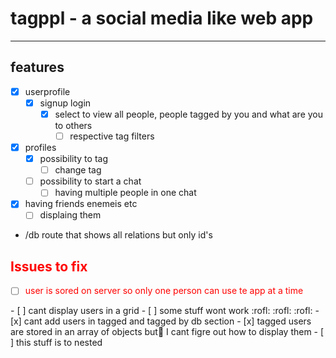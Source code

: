 # tagppl - a social media like web app
---
## features
- [x] userprofile
    - [x] signup login 
        - [x] select to view all people, people tagged by you and what are you to others
            - [ ] respective tag filters
- [x] profiles
    - [x] possibility to tag 
        - [ ] change tag
    - [ ] possibility to start a chat
      - [ ] having multiple people in one chat
- [x] having friends enemeis etc
    - [ ] displaing them
- /db route that shows all relations but only id's 
## <soan style="color : red "> Issues to fix </span>
- [ ] <span style="color:red">user is sored on server so only one person can use te app at a time
</span>
- [ ] cant display users in a grid
- [ ] some stuff wont work :rofl: :rofl: :rofl:
- [x] cant add users in tagged and tagged by db section
    - [x] tagged users are stored in an array of objects but🍑 I cant figre out how to display them
        - [ ] this stuff is to nested
